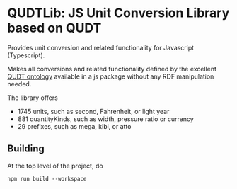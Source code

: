 # QUDTLib: JS Unit Conversion Library based on QUDT

Provides unit conversion and related functionality for Javascript (Typescript).

Makes all conversions and related functionality defined by the excellent [QUDT ontology](https://qudt.org) available in 
a js package without any RDF manipulation needed.

The library offers
* 1745 units, such as second, Fahrenheit, or light year
* 881 quantityKinds, such as width, pressure ratio or currency
* 29 prefixes, such as mega, kibi, or atto

## Building

At the top level of the project, do
```
npm run build --workspace
```

